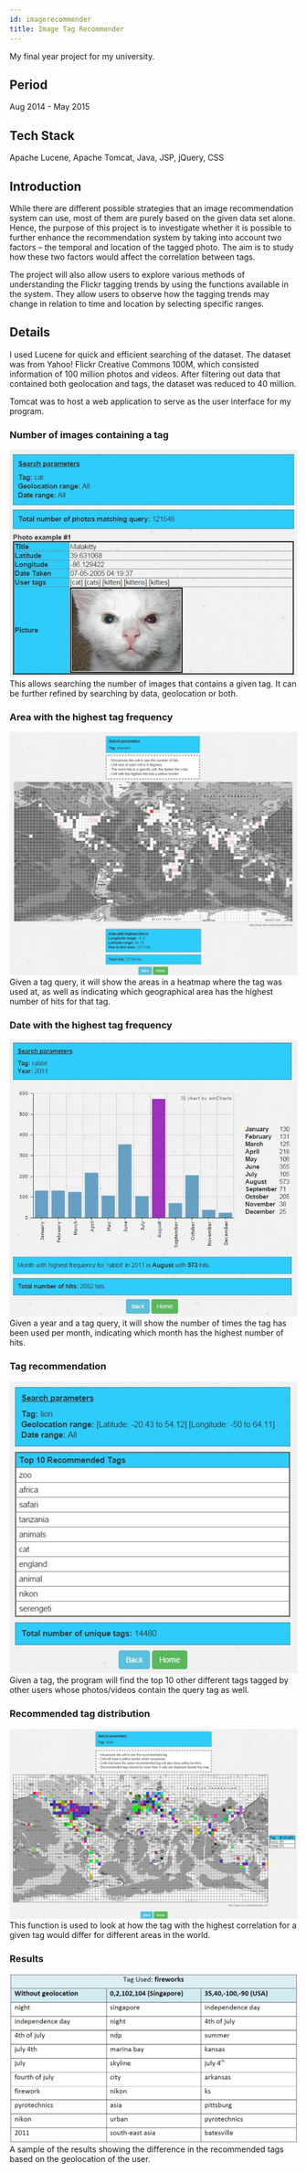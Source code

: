 ```yaml
---
id: imagerecommender
title: Image Tag Recommender
---
```


My final year project for my university.

## Period
Aug 2014 - May 2015

## Tech Stack
Apache Lucene, Apache Tomcat, Java, JSP, jQuery, CSS

## Introduction
While there are different possible strategies that an image recommendation system can use, most of them are purely based on the given data set alone. Hence, the purpose of this project is to investigate whether it is possible to further enhance the recommendation system by taking into account two factors – the temporal and location of the tagged photo. The aim is to study how these two factors would affect the correlation between tags.

The project will also allow users to explore various methods of understanding the Flickr tagging trends by using the functions available in the system. They allow users to observe how the tagging trends may change in relation to time and location by selecting specific ranges.

## Details
I used Lucene for quick and efficient searching of the dataset. The dataset was from Yahoo! Flickr Creative Commons 100M, which consisted information of 100 million photos and videos. After filtering out data that contained both geolocation and tags, the dataset was reduced to 40 million.

Tomcat was to host a web application to serve as the user interface for my program.

### Number of images containing a tag
![fyp2](/img/fyp2.jpg)
This allows searching the number of images that contains a given tag. It can be further refined by searching by data, geolocation or both.

### Area with the highest tag frequency
![fyp4](/img/fyp4.jpg)
Given a tag query, it will show the areas in a heatmap where the tag was used at, as well as indicating which geographical area has the highest number of hits for that tag.

### Date with the highest tag frequency
![fyp5](/img/fyp5.jpg)
Given a year and a tag query, it will show the number of times the tag has been used per month, indicating which month has the highest number of hits.

### Tag recommendation
![fyp6](/img/fyp6.jpg)
Given a tag, the program will find the top 10 other different tags tagged by other users whose photos/videos contain the query tag as well.

### Recommended tag distribution
![fyp7](/img/fyp7.jpg)
This function is used to look at how the tag with the highest correlation for a given tag would differ for different areas in the world.

### Results
![fyp8](/img/fyp8.jpg)
A sample of the results showing the difference in the recommended tags based on the geolocation of the user.
